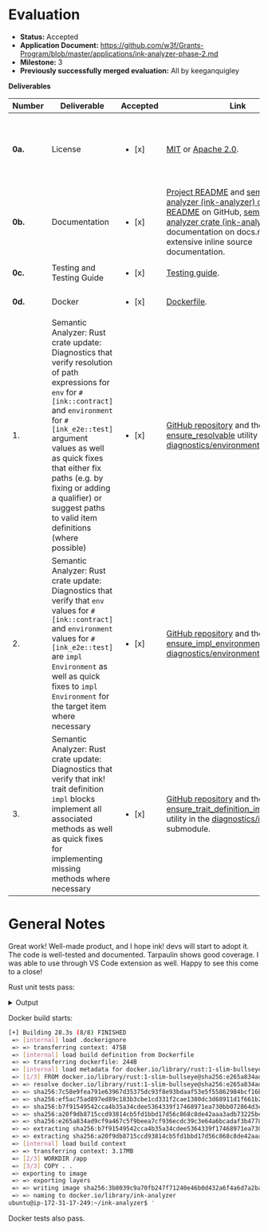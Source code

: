 # Evaluation

- **Status:** Accepted
- **Application Document:** https://github.com/w3f/Grants-Program/blob/master/applications/ink-analyzer-phase-2.md
- **Milestone:** 3
- **Previously successfully merged evaluation:** All by keeganquigley

**Deliverables**

| Number  | Deliverable                                                                                                                                                                                                                                                                                                                            | Accepted | Link                                                                                                                                                                                                                                                                                                                                                                                                                             | Notes                                                                                                                                                                                                                                                                                                                                                                                                                                                                                                                                                                                                                                                                                                                                                                                                                                                                                                                                                                                                                                                                                                                                                                                                                                 |
|---------|----------------------------------------------------------------------------------------------------------------------------------------------------------------------------------------------------------------------------------------------------------------------------------------------------------------------------------------| ---------------------------------------------------------------------------------------------------------------------------------------------------------------------------------------------------------------------------------------------------------------------------------------------------------------------------------------------------------------------------------------------------------------------------------- |----------------------------------------------------------------------------------------------------------------------------------------------------------------------------------------------------------------------------------------------------------------------------------------------------------------------------------------------------------------------------------------------------------------------------------|---------------------------------------------------------------------------------------------------------------------------------------------------------------------------------------------------------------------------------------------------------------------------------------------------------------------------------------------------------------------------------------------------------------------------------------------------------------------------------------------------------------------------------------------------------------------------------------------------------------------------------------------------------------------------------------------------------------------------------------------------------------------------------------------------------------------------------------------------------------------------------------------------------------------------------------------------------------------------------------------------------------------------------------------------------------------------------------------------------------------------------------------------------------------------------------------------------------------------------------|
| **0a.** | License                                                                                                                                                                                                                                                                                                                                | <ul><li>[x] </li></ul> | [MIT](https://github.com/ink-analyzer/ink-analyzer/blob/master/LICENSE-MIT) or [Apache 2.0](https://github.com/ink-analyzer/ink-analyzer/blob/master/LICENSE-APACHE).                                                                                                                                                                                                                                                            | Dual-licensed under either of MIT or Apache 2.0 licenses at the downstream user's option.                                                                                                                                                                                                                                                                                                                                                                                                                                                                                                                                                                                                                                                                                                                                                                                                                                                                                                                                                                                                                                                                                                                                             |
| **0b.** | Documentation                                                                                                                                                                                                                                                                                                                          | <ul><li>[x] </li></ul> | [Project README](https://github.com/ink-analyzer/ink-analyzer#readme) and [semantic analyzer (ink-analyzer) crate README](https://github.com/ink-analyzer/ink-analyzer/tree/master/crates/analyzer#readme) on GitHub, [semantic analyzer crate (ink-analyzer) rustdoc](https://docs.rs/ink-analyzer/latest/ink_analyzer/) documentation on docs.rs and extensive inline source documentation.                                    | Great documentation! Much appreciated.                                                                                                                                                                                                                                                                                                                                                                                                                                                                                                                                                                                                                                                                                                                                                                                                                                                                                                                |
| **0c.** | Testing and Testing Guide                                                                                                                                                                                                                                                                                                              | <ul><li>[x] </li></ul> | [Testing guide](https://github.com/ink-analyzer/ink-analyzer#testing).                                                                                                                                                                                                                                                                                                                                                           | Ok. |
| **0d.** | Docker                                                                                                                                                                                                                                                                                                                                 | <ul><li>[x] </li></ul> | [Dockerfile](https://github.com/ink-analyzer/ink-analyzer/blob/master/Dockerfile).                                                                                                                                                                                                                                                                                                                                               | Docker builds and runs.                                                                                                                                                                                                                                                                                                                                                                                                                                                                                                                                                                                                                                                                                                                                                                                                                                                                                                                                                                                                                                                                                                                                                                                                                                      |
| 1.      | Semantic Analyzer: Rust crate update: Diagnostics that verify resolution of path expressions for `env` for `#[ink::contract]` and `environment` for `#[ink_e2e::test]` argument values as well as quick fixes that either fix paths (e.g. by fixing or adding a qualifier) or suggest paths to valid item definitions (where possible) | <ul><li>[x] </li></ul> | [GitHub repository](https://github.com/ink-analyzer/ink-analyzer) and the [ensure_resolvable](https://github.com/ink-analyzer/ink-analyzer/blob/analyzer-v0.8.14/crates/analyzer/src/analysis/diagnostics/environment.rs#L32-L135) utility in the [diagnostics/environment](https://github.com/ink-analyzer/ink-analyzer/blob/analyzer-v0.8.14/crates/analyzer/src/analysis/diagnostics/environment.rs) submodule.               | All pass.                                                                                           |
| 2.      | Semantic Analyzer: Rust crate update: Diagnostics that verify that `env` values for `#[ink::contract]` and `environment` values for `#[ink_e2e::test]` are `impl Environment` as well as quick fixes to `impl Environment` for the target item where necessary                                                                         | <ul><li>[x] </li></ul> | [GitHub repository](https://github.com/ink-analyzer/ink-analyzer) and the [ensure_impl_environment](https://github.com/ink-analyzer/ink-analyzer/blob/analyzer-v0.8.14/crates/analyzer/src/analysis/diagnostics/environment.rs#L137-L193) utility in the [diagnostics/environment](https://github.com/ink-analyzer/ink-analyzer/blob/analyzer-v0.8.14/crates/analyzer/src/analysis/diagnostics/environment.rs) submodule.        | All pass.                                                                             |
| 3.      | Semantic Analyzer: Rust crate update: Diagnostics that verify that ink! trait definition `impl` blocks implement all associated methods as well as quick fixes for implementing missing methods where necessary                                                                                                                        | <ul><li>[x] </li></ul> | [GitHub repository](https://github.com/ink-analyzer/ink-analyzer) and the [ensure_trait_definition_impl_invariants](https://github.com/ink-analyzer/ink-analyzer/blob/analyzer-v0.8.14/crates/analyzer/src/analysis/diagnostics/ink_impl.rs#L357-L598) utility in the [diagnostics/ink_impl](https://github.com/ink-analyzer/ink-analyzer/blob/analyzer-v0.8.14/crates/analyzer/src/analysis/diagnostics/ink_impl.rs) submodule. | All pass.                                                                               |
# General Notes

Great work! Well-made product, and I hope ink! devs will start to adopt it. The code is well-tested and documented. Tarpaulin shows good coverage. I was able to use through VS Code extension as well. Happy to see this come to a close!

Rust unit tests pass:

<details>

  <summary>Output</summary>

```rust
    Updating crates.io index
  Downloaded countme v3.0.1
  Downloaded equivalent v1.0.1
  Downloaded dashmap v5.5.3
  Downloaded la-arena v0.3.1
  Downloaded idna v0.4.0
  Downloaded anstyle-parse v0.2.1
  Downloaded arrayvec v0.7.4
  Downloaded always-assert v0.1.3
  Downloaded anstream v0.5.0
  Downloaded aho-corasick v1.1.1
  Downloaded clap_derive v4.4.2
  Downloaded url v2.4.1
  Downloaded unicode-properties v0.1.0
  Downloaded unicode-bidi v0.3.13
  Downloaded typenum v1.17.0
  Downloaded tracing-core v0.1.32
  Downloaded tracing-attributes v0.1.27
  Downloaded tracing v0.1.40
  Downloaded synstructure v0.13.0
  Downloaded syn v2.0.37
  Downloaded subtle v2.5.0
  Downloaded scopeguard v1.2.0
  Downloaded regex-syntax v0.7.5
  Downloaded regex v1.9.5
  Downloaded ra-ap-rustc_lexer v0.20.0
  Downloaded ra-ap-rustc_abi v0.20.0
  Downloaded lsp-server v0.7.4
  Downloaded line-index v0.1.0-pre.1
  Downloaded form_urlencoded v1.2.0
  Downloaded clap_builder v4.4.4
  Downloaded unicode-ident v1.0.12
  Downloaded smol_str v0.2.0
  Downloaded smallvec v1.11.1
  Downloaded serde_repr v0.1.16
  Downloaded serde_json v1.0.107
  Downloaded serde v1.0.188
  Downloaded quote v1.0.33
  Downloaded proc-macro2 v1.0.67
  Downloaded pin-project-lite v0.2.13
  Downloaded perf-event-open-sys v1.0.1
  Downloaded memoffset v0.8.0
  Downloaded lsp-types v0.94.1
  Downloaded itertools v0.12.0
  Downloaded indexmap v2.1.0
  Downloaded digest v0.10.7
  Downloaded darling_macro v0.20.3
  Downloaded anyhow v1.0.75
  Downloaded ra-ap-rustc_index v0.20.0
  Downloaded ryu v1.0.15
  Downloaded serde_derive v1.0.188
  Downloaded lock_api v0.4.10
  Downloaded text-size v1.1.1
  Downloaded ra_ap_stdx v0.0.187
  Downloaded ra-ap-rustc_index_macros v0.20.0
  Downloaded prettyplease v0.2.15
  Downloaded perf-event v0.4.7
  Downloaded percent-encoding v2.3.0
  Downloaded once_cell v1.18.0
  Downloaded log v0.4.20
  Downloaded crossbeam-utils v0.8.16
  Downloaded clap v4.4.4
  Downloaded darling_core v0.20.3
  Downloaded anstyle v1.0.3
  Downloaded triomphe v0.1.9
  Downloaded rowan v0.15.11
  Downloaded regex-automata v0.3.8
  Downloaded parking_lot_core v0.9.8
  Downloaded memchr v2.6.3
  Downloaded libc v0.2.150
  Downloaded jod-thread v0.1.2
  Downloaded itoa v1.0.9
  Downloaded hashbrown v0.14.3
  Downloaded either v1.9.0
  Downloaded drop_bomb v0.1.5
  Downloaded generic-array v0.14.7
  Downloaded darling v0.20.3
  Downloaded crossbeam-channel v0.5.8
  Downloaded cov-mark v2.0.0-pre.1
  Downloaded clap_lex v0.5.1
  Downloaded ra_ap_profile v0.0.187
  Downloaded ra_ap_rustc-dependencies v0.0.187
  Downloaded ra_ap_limit v0.0.187
  Downloaded ra-ap-rustc_parse_format v0.20.0
  Downloaded ra_ap_text_edit v0.0.187
  Downloaded ra_ap_syntax v0.0.187
  Downloaded ra_ap_parser v0.0.187
  Downloaded 86 crates (5.5 MB) in 4.44s
   Compiling proc-macro2 v1.0.67
   Compiling unicode-ident v1.0.12
   Compiling cfg-if v1.0.0
   Compiling autocfg v1.1.0
   Compiling smallvec v1.11.1
   Compiling libc v0.2.150
   Compiling once_cell v1.18.0
   Compiling unicode-xid v0.2.4
   Compiling crossbeam-utils v0.8.16
   Compiling bitflags v1.3.2
   Compiling lock_api v0.4.10
   Compiling log v0.4.20
   Compiling parking_lot_core v0.9.8
   Compiling quote v1.0.33
   Compiling syn v2.0.37
   Compiling version_check v0.9.4
   Compiling typenum v1.17.0
   Compiling generic-array v0.14.7
   Compiling crossbeam-channel v0.5.8
   Compiling strsim v0.10.0
   Compiling hashbrown v0.14.3
   Compiling arrayvec v0.7.4
   Compiling scopeguard v1.2.0
   Compiling tracing-core v0.1.32
   Compiling serde v1.0.188
   Compiling unicode-properties v0.1.0
   Compiling pin-project-lite v0.2.13
   Compiling ra-ap-rustc_lexer v0.20.0
   Compiling dashmap v5.5.3
   Compiling memoffset v0.8.0
   Compiling ident_case v1.0.1
   Compiling tinyvec_macros v0.1.1
   Compiling rustc-hash v1.1.0
   Compiling text-size v1.1.1
   Compiling fnv v1.0.7
   Compiling countme v3.0.1
   Compiling tinyvec v1.6.0
   Compiling perf-event-open-sys v1.0.1
   Compiling either v1.9.0
   Compiling serde_json v1.0.107
   Compiling itertools v0.12.0
   Compiling perf-event v0.4.7
   Compiling unicode-normalization v0.1.22
   Compiling crypto-common v0.1.6
   Compiling block-buffer v0.10.4
   Compiling synstructure v0.13.0
   Compiling darling_core v0.20.3
   Compiling always-assert v0.1.3
   Compiling percent-encoding v2.3.0
   Compiling ryu v1.0.15
   Compiling hashbrown v0.12.3
   Compiling drop_bomb v0.1.5
   Compiling equivalent v1.0.1
   Compiling itoa v1.0.9
   Compiling la-arena v0.3.1
   Compiling ra_ap_limit v0.0.187
   Compiling jod-thread v0.1.2
   Compiling subtle v2.5.0
   Compiling unicode-bidi v0.3.13
   Compiling digest v0.10.7
   Compiling ra_ap_stdx v0.0.187
   Compiling idna v0.4.0
   Compiling rowan v0.15.11
   Compiling ra-ap-rustc_index_macros v0.20.0
   Compiling tracing-attributes v0.1.27
   Compiling serde_derive v1.0.188
   Compiling ra-ap-rustc_index v0.20.0
   Compiling ra-ap-rustc_parse_format v0.20.0
   Compiling darling_macro v0.20.3
   Compiling ra_ap_profile v0.0.187
   Compiling indexmap v2.1.0
   Compiling darling v0.20.3
   Compiling ra_ap_text_edit v0.0.187
   Compiling tracing v0.1.40
   Compiling ra-ap-rustc_abi v0.20.0
   Compiling form_urlencoded v1.2.0
   Compiling smol_str v0.2.0
   Compiling cov-mark v2.0.0-pre.1
   Compiling triomphe v0.1.9
   Compiling ink-analyzer-macro v0.7.0 (/home/ubuntu/ink-analyzer/crates/macro)
   Compiling ra_ap_rustc-dependencies v0.0.187
   Compiling ra_ap_parser v0.0.187
   Compiling serde_repr v0.1.16
   Compiling ra_ap_syntax v0.0.187
   Compiling blake2 v0.10.6
   Compiling memchr v2.6.3
   Compiling regex-syntax v0.7.5
   Compiling aho-corasick v1.1.1
   Compiling url v2.4.1
   Compiling ink-analyzer-ir v0.11.0 (/home/ubuntu/ink-analyzer/crates/ir)
   Compiling lsp-types v0.94.1
   Compiling lsp-server v0.7.4
   Compiling regex-automata v0.3.8
   Compiling utf8parse v0.2.1
   Compiling anstyle-parse v0.2.1
   Compiling anstyle v1.0.3
   Compiling anstyle-query v1.0.0
   Compiling colorchoice v1.0.0
   Compiling anstream v0.5.0
   Compiling regex v1.9.5
   Compiling anyhow v1.0.75
   Compiling ink-analyzer v0.8.14 (/home/ubuntu/ink-analyzer/crates/analyzer)
   Compiling clap_lex v0.5.1
   Compiling heck v0.4.1
   Compiling clap_derive v4.4.2
   Compiling clap_builder v4.4.4
   Compiling nohash-hasher v0.2.0
   Compiling line-index v0.1.0-pre.1
   Compiling prettyplease v0.2.15
   Compiling test-utils v0.0.0 (/home/ubuntu/ink-analyzer/crates/test-utils)
   Compiling clap v4.4.4
   Compiling ink-lsp-server v0.2.15 (/home/ubuntu/ink-analyzer/crates/lsp-server)
    Finished test [unoptimized + debuginfo] target(s) in 1m 12s
     Running unittests src/lib.rs (target/debug/deps/ink_analyzer-039366335f4f952d)

running 151 tests
test analysis::completions::tests::argument_completions_works ... ok
test analysis::actions::attr::tests::actions_works ... ok
test analysis::completions::tests::macro_completions_works ... ok
test analysis::diagnostics::chain_extension::error_code::tests::no_impl_from_status_code_fails ... ok
test analysis::diagnostics::chain_extension::error_code::tests::impl_from_status_code_works ... ok
test analysis::actions::item::tests::actions_works ... ok
test analysis::diagnostics::chain_extension::error_code::tests::resolvable_error_code_works ... ok
test analysis::diagnostics::chain_extension::tests::invalid_quasi_direct_descendant_fails ... ok
test analysis::diagnostics::chain_extension::error_code::tests::unresolvable_error_code_fails ... ok
test analysis::diagnostics::chain_extension::tests::invalid_trait_properties_fails ... ok
test analysis::diagnostics::chain_extension::tests::missing_error_code_type_fails ... ok
test analysis::diagnostics::chain_extension::tests::multiple_error_code_types_fails ... ok
test analysis::diagnostics::chain_extension::tests::invalid_trait_items_fails ... ok
test analysis::diagnostics::chain_extension::tests::non_overlapping_ids_works ... ok
test analysis::diagnostics::chain_extension::tests::overlapping_ids_fails ... ok
test analysis::diagnostics::chain_extension::tests::one_error_code_type_works ... ok
test analysis::diagnostics::chain_extension::tests::compound_diagnostic_works ... ok
test analysis::diagnostics::chain_extension::tests::valid_quasi_direct_descendant_works ... ok
test analysis::actions::item::tests::is_focused_on_item_declaration_and_body_works ... ok
test analysis::diagnostics::constructor::tests::ink_descendants_fails ... ok
test analysis::diagnostics::chain_extension::tests::valid_trait_properties_works ... ok
test analysis::diagnostics::constructor::tests::invalid_callable_fails ... ok
test analysis::diagnostics::constructor::tests::missing_return_type_fails ... ok
test analysis::diagnostics::chain_extension::tests::valid_trait_items_works ... ok
test analysis::diagnostics::constructor::tests::no_self_receiver_works ... ok
test analysis::diagnostics::constructor::tests::no_ink_descendants_works ... ok
test analysis::diagnostics::constructor::tests::self_receiver_fails ... ok
test analysis::diagnostics::constructor::tests::return_type_works ... ok
test analysis::diagnostics::constructor::tests::compound_diagnostic_works ... ok
test analysis::diagnostics::constructor::tests::valid_callable_works ... ok
test analysis::diagnostics::contract::tests::invalid_quasi_direct_descendant_fails ... ok
test analysis::diagnostics::contract::tests::missing_constructor_fails ... ok
test analysis::diagnostics::contract::tests::missing_message_fails ... ok
test analysis::diagnostics::contract::tests::missing_storage_fails ... ok
test analysis::diagnostics::contract::tests::multiple_storage_items_fails ... ok
test analysis::diagnostics::contract::tests::multiple_wildcard_selectors_fails ... ok
test analysis::diagnostics::contract::tests::non_impl_parent_for_callables_fails ... ok
test analysis::diagnostics::contract::tests::non_mod_fails ... ok
test analysis::diagnostics::contract::tests::inline_mod_works ... ok
test analysis::diagnostics::contract::tests::non_overlapping_selectors_works ... ok
test analysis::diagnostics::contract::tests::one_or_multiple_constructors_works ... ok
test analysis::diagnostics::contract::tests::one_or_multiple_messages_works ... ok
test analysis::diagnostics::contract::tests::one_or_no_wildcard_selectors_works ... ok
test analysis::diagnostics::contract::tests::out_of_line_mod_fails ... ok
test analysis::diagnostics::contract::tests::overlapping_selectors_fails ... ok
test analysis::diagnostics::contract::tests::one_storage_item_works ... ok
test analysis::diagnostics::contract::tests::root_items_not_in_root_fails ... ok
test analysis::diagnostics::contract::tests::valid_quasi_direct_descendant_works ... ok
test analysis::diagnostics::environment::tests::env_impl_environment_and_default_works ... ok
test analysis::diagnostics::environment::tests::env_no_impl_environment_fails ... ok
test analysis::diagnostics::environment::tests::resolvable_and_default_env_works ... ok
test analysis::diagnostics::environment::tests::unresolvable_env_fails ... ok
test analysis::diagnostics::event::tests::cfg_field_fails ... ok
test analysis::diagnostics::event::tests::compound_diagnostic_works ... ok
test analysis::diagnostics::event::tests::contract_parent_works ... ok
test analysis::diagnostics::event::tests::ink_topic_field_works ... ok
test analysis::diagnostics::event::tests::non_cfg_field_works ... ok
test analysis::diagnostics::event::tests::non_contract_parent_fails ... ok
test analysis::diagnostics::event::tests::non_pub_struct_fails ... ok
test analysis::diagnostics::event::tests::non_topic_ink_field_fails ... ok
test analysis::diagnostics::event::tests::pub_struct_works ... ok
test analysis::diagnostics::event::tests::struct_with_generics_fails ... ok
test analysis::diagnostics::event::tests::struct_with_no_generics_works ... ok
test analysis::diagnostics::extension::tests::compound_diagnostic_works ... ok
test analysis::diagnostics::extension::tests::ink_descendants_fails ... ok
test analysis::diagnostics::extension::tests::invalid_fn_fails ... ok
test analysis::diagnostics::extension::tests::no_ink_descendants_works ... ok
test analysis::diagnostics::extension::tests::no_self_receiver_works ... ok
test analysis::diagnostics::extension::tests::self_receiver_fails ... ok
test analysis::diagnostics::extension::tests::valid_fn_works ... ok
test analysis::diagnostics::file::tests::invalid_quasi_direct_descendant_fails ... ok
test analysis::diagnostics::file::tests::multiple_contract_definitions_fails ... ok
test analysis::diagnostics::file::tests::no_contract_definitions_works ... ok
test analysis::diagnostics::file::tests::one_contract_definition_works ... ok
test analysis::diagnostics::file::tests::valid_quasi_direct_descendant_works ... ok
test analysis::diagnostics::ink_e2e_test::tests::compound_diagnostic_works ... ok
test analysis::diagnostics::ink_e2e_test::tests::fn_works ... ok
test analysis::diagnostics::ink_e2e_test::tests::ink_descendants_fails ... ok
test analysis::diagnostics::ink_e2e_test::tests::no_ink_descendants_works ... ok
test analysis::diagnostics::ink_e2e_test::tests::non_fn_fails ... ok
test analysis::diagnostics::ink_impl::tests::annotated_or_contains_callables_works ... ok
test analysis::diagnostics::ink_impl::tests::compound_diagnostic_works ... ok
test analysis::diagnostics::ink_impl::tests::impl_parent_for_callables_works ... ok
test analysis::diagnostics::ink_impl::tests::impl_works ... ok
test analysis::diagnostics::ink_impl::tests::invalid_impl_properties_fails ... ok
test analysis::diagnostics::ink_impl::tests::invalid_quasi_direct_descendant_fails ... ok
test analysis::diagnostics::ink_impl::tests::invalid_trait_definition_impl_fails ... ok
test analysis::diagnostics::ink_impl::tests::missing_annotation_and_no_callables_ignored ... ok
test analysis::diagnostics::ink_impl::tests::non_impl_fails ... ok
test analysis::diagnostics::ink_impl::tests::non_impl_parent_for_callables_fails ... ok
test analysis::diagnostics::ink_impl::tests::valid_impl_properties_works ... ok
test analysis::diagnostics::ink_impl::tests::valid_quasi_direct_descendant_works ... ok
test analysis::diagnostics::ink_impl::tests::valid_trait_definition_impl_works ... ok
test analysis::diagnostics::ink_test::tests::compound_diagnostic_works ... ok
test analysis::diagnostics::ink_test::tests::fn_works ... ok
test analysis::diagnostics::ink_test::tests::ink_descendants_fails ... ok
test analysis::diagnostics::ink_test::tests::no_ink_descendants_works ... ok
test analysis::diagnostics::ink_test::tests::non_fn_fails ... ok
test analysis::diagnostics::message::tests::compound_diagnostic_works ... ok
test analysis::diagnostics::message::tests::ink_descendants_fails ... ok
test analysis::diagnostics::message::tests::invalid_callable_fails ... ok
test analysis::diagnostics::contract::tests::impl_parent_for_callables_works ... ok
test analysis::diagnostics::message::tests::non_self_ref_receiver_fails ... ok
test analysis::diagnostics::message::tests::no_ink_descendants_works ... ok
test analysis::diagnostics::message::tests::non_self_return_type_works ... ok
test analysis::diagnostics::message::tests::self_return_type_fails ... ok
test analysis::diagnostics::message::tests::self_ref_receiver_works ... ok
test analysis::diagnostics::storage::tests::compound_diagnostic_works ... ok
test analysis::diagnostics::storage::tests::contract_parent_works ... ok
test analysis::diagnostics::storage::tests::ink_descendants_fails ... ok
test analysis::diagnostics::storage::tests::no_ink_descendants_works ... ok
test analysis::diagnostics::storage::tests::non_contract_parent_fails ... ok
test analysis::diagnostics::storage::tests::non_pub_struct_fails ... ok
test analysis::diagnostics::storage::tests::pub_struct_works ... ok
test analysis::diagnostics::storage_item::tests::adt_works ... ok
test analysis::diagnostics::storage_item::tests::compound_diagnostic_works ... ok
test analysis::diagnostics::storage_item::tests::ink_descendants_fails ... ok
test analysis::diagnostics::storage_item::tests::no_ink_descendants_works ... ok
test analysis::diagnostics::storage_item::tests::non_adt_fails ... ok
test analysis::diagnostics::topic::tests::compound_diagnostic_works ... ok
test analysis::diagnostics::topic::tests::non_struct_field_fails ... ok
test analysis::diagnostics::topic::tests::struct_field_works ... ok
test analysis::diagnostics::message::tests::valid_callable_works ... ok
test analysis::diagnostics::trait_definition::tests::invalid_quasi_direct_descendant_fails ... ok
test analysis::diagnostics::trait_definition::tests::invalid_trait_items_fails ... ok
test analysis::diagnostics::trait_definition::tests::invalid_trait_properties_fails ... ok
test analysis::diagnostics::trait_definition::tests::missing_message_fails ... ok
test analysis::diagnostics::trait_definition::tests::multiple_messages_works ... ok
test analysis::diagnostics::trait_definition::tests::one_message_works ... ok
test analysis::diagnostics::trait_definition::tests::compound_diagnostic_works ... ok
test analysis::diagnostics::trait_definition::tests::valid_quasi_direct_descendant_works ... ok
test analysis::diagnostics::trait_definition::tests::valid_trait_items_works ... ok
test analysis::diagnostics::utils::tests::conflicting_attributes_and_arguments_fails ... ok
test analysis::diagnostics::utils::tests::duplicate_attributes_and_arguments_fails ... ok
test analysis::diagnostics::utils::tests::identifiers_not_prefixed_with_ink_works ... ok
test analysis::diagnostics::trait_definition::tests::valid_trait_properties_works ... ok
test analysis::diagnostics::utils::tests::identifiers_prefixed_with_ink_fails ... ok
test analysis::diagnostics::utils::tests::invalid_attribute_argument_format_and_value_type_fails ... ok
test analysis::diagnostics::utils::tests::known_ink_attributes_works ... ok
test analysis::diagnostics::utils::tests::no_conflicting_attributes_and_arguments_works ... ok
test analysis::diagnostics::utils::tests::unknown_ink_attributes_fails ... ok
test analysis::diagnostics::utils::tests::no_duplicate_attributes_and_arguments_works ... ok
test analysis::diagnostics::utils::tests::valid_attribute_argument_format_and_value_type_works ... ok
test analysis::hover::tests::hover_works ... ok
test analysis::inlay_hints::tests::inlay_hints_works ... ok
test codegen::tests::invalid_project_name_fails ... ok
test analysis::signature_help::tests::signature_help_works ... ok
test resolution::tests::external_crate_item_path_resolution_works ... ok
test codegen::tests::valid_project_name_works ... ok
test analysis::diagnostics::contract::tests::root_items_in_root_works ... ok
test analysis::diagnostics::contract::tests::compound_diagnostic_works ... ok

test result: ok. 151 passed; 0 failed; 0 ignored; 0 measured; 0 filtered out; finished in 43.81s

     Running tests/actions.rs (target/debug/deps/actions-44d0b59839792b91)

running 1 test
test actions_works ... ok

test result: ok. 1 passed; 0 failed; 0 ignored; 0 measured; 0 filtered out; finished in 40.84s

     Running tests/completions.rs (target/debug/deps/completions-1efcc7100bfbc78e)

running 1 test
test completions_works ... ok

test result: ok. 1 passed; 0 failed; 0 ignored; 0 measured; 0 filtered out; finished in 1.99s

     Running tests/diagnostics.rs (target/debug/deps/diagnostics-3dc752a86b0109a1)

running 1 test
test diagnostics_works ... ok

test result: ok. 1 passed; 0 failed; 0 ignored; 0 measured; 0 filtered out; finished in 33.48s

     Running tests/hover.rs (target/debug/deps/hover-4e91b5a3cc032dc2)

running 1 test
test hover_works ... ok

test result: ok. 1 passed; 0 failed; 0 ignored; 0 measured; 0 filtered out; finished in 2.25s

     Running tests/inlay_hints.rs (target/debug/deps/inlay_hints-4145bed03209edd7)

running 1 test
test inlay_hints_works ... ok

test result: ok. 1 passed; 0 failed; 0 ignored; 0 measured; 0 filtered out; finished in 0.79s

     Running tests/signature_help.rs (target/debug/deps/signature_help-0796343d4bfb110c)

running 1 test
test signature_help_works ... ok

test result: ok. 1 passed; 0 failed; 0 ignored; 0 measured; 0 filtered out; finished in 1.42s

     Running unittests src/lib.rs (target/debug/deps/ink_analyzer_ir-a1fca6b34594a620)

running 38 tests
test attrs::meta::separator::tests::cast_works ... ok
test attrs::meta::name::tests::cast_works ... ok
test attrs::meta::value::tests::cast_works ... ok
test attrs::parser::tests::parse_ink_args_works ... ok
test chain_extension::tests::cast_works ... ok
test attrs::parser::tests::sort_ink_args_works ... ok
test attrs::tests::cast_ink_attribute_works ... ok
test constructor::tests::cast_works ... ok
test environment::tests::cast_arg_works ... ok
test event::tests::cast_works ... ok
test extension::tests::cast_works ... ok
test ink_e2e_test::tests::cast_works ... ok
test ink_test::tests::cast_works ... ok
test file::tests::parse_works ... ok
test selector::tests::cast_arg_works ... ok
test message::tests::cast_works ... ok
test storage::tests::cast_works ... ok
test storage_item::tests::cast_works ... ok
test topic::tests::cast_works ... ok
test trait_definition::tests::cast_works ... ok
test tree::ast_ext::tests::parent_ast_item_works ... ok
test tree::item_at_offset::tests::focused_token_and_affixes_works ... ok
test selector::tests::compose_works ... ok
test tree::item_at_offset::tests::prev_and_next_token_variants_works ... ok
test tree::item_at_offset::tests::parent_variants_works ... ok
test tree::item_at_offset::tests::probable_and_normalized_parent_variants_works ... ok
test tree::utils::tests::ink_arg_by_kind_works ... ok
test ink_impl::tests::cast_works ... ok
test tree::utils::tests::ink_attrs_ancestors_works ... ok
test tree::utils::tests::ink_args_works ... ok
test tree::utils::tests::ink_attrs_closest_ancestors_works ... ok
test tree::utils::tests::ink_attrs_closest_descendants_works ... ok
test tree::utils::tests::ink_attrs_in_scope_works ... ok
test tree::utils::tests::ink_attrs_descendants_works ... ok
test tree::utils::tests::ink_attrs_works ... ok
test tree::utils::tests::ink_impl_closest_descendants_works ... ok
test tree::utils::tests::ink_callable_closest_descendants_works ... ok
test contract::tests::cast_works ... ok

test result: ok. 38 passed; 0 failed; 0 ignored; 0 measured; 0 filtered out; finished in 0.07s

     Running unittests src/lib.rs (target/debug/deps/ink_analyzer_macro-42a2c9b51efb2230)

running 9 tests
test entity::tests::ast_only_works ... ok
test entity::tests::arg_kind_entity_works ... ok
test entity::tests::call_entity_works ... ok
test entity::tests::descendant_fields_works ... ok
test entity::tests::invalid_macro_args_fails ... ok
test entity::tests::initializer_attributes_works ... ok
test entity::tests::invalid_initializer_args_fails ... ok
test entity::tests::macro_kind_entity_works ... ok
test entity::tests::no_ast_field_fails ... ok

test result: ok. 9 passed; 0 failed; 0 ignored; 0 measured; 0 filtered out; finished in 0.00s

     Running unittests src/lib.rs (target/debug/deps/ink_lsp_server-cf312009dd1e834d)

running 23 tests
test dispatch::handlers::notification::tests::handle_did_close_text_document_works ... ok
test dispatch::handlers::notification::tests::handle_did_open_text_document_works ... ok
test dispatch::handlers::notification::tests::handle_did_change_text_document_works ... ok
test dispatch::handlers::request::tests::handle_completion_works ... ok
test dispatch::handlers::request::tests::handle_code_action_works ... ok
test dispatch::handlers::request::tests::handle_hover_works ... ok
test dispatch::handlers::request::tests::handle_execute_command_new_project_works ... ok
test dispatch::handlers::request::tests::handle_signature_help_works ... ok
test dispatch::handlers::request::tests::handle_inlay_hint_works ... ok
test dispatch::routers::notification::tests::request_router_works ... ok
test dispatch::routers::request::tests::request_router_works ... ok
test initialize::tests::server_capabilities_works ... ok
test memory::tests::memory_works ... ok
test dispatch::tests::main_loop_and_dispatcher_works ... ok
test initialize::tests::initialize_works ... ok
test translator::from_lsp::tests::offset_works ... ok
test translator::to_lsp::tests::position_works ... ok
test utils::tests::position_encoding_works ... ok
test utils::tests::code_actions_kinds_works ... ok
test utils::tests::can_create_project_via_workspace_edit_works ... ok
test utils::tests::snippet_support_works ... ok
test utils::tests::signature_support_works ... ok
test dispatch::actions::tests::publish_diagnostics_works ... ok

test result: ok. 23 passed; 0 failed; 0 ignored; 0 measured; 0 filtered out; finished in 0.01s

     Running unittests src/main.rs (target/debug/deps/ink_lsp_server-e935a1a293035cf8)

running 0 tests

test result: ok. 0 passed; 0 failed; 0 ignored; 0 measured; 0 filtered out; finished in 0.00s

     Running tests/actions.rs (target/debug/deps/actions-771c0ffc33876e6d)

running 1 test
test actions_works has been running for over 60 seconds
test actions_works ... ok

test result: ok. 1 passed; 0 failed; 0 ignored; 0 measured; 0 filtered out; finished in 82.40s

     Running tests/commands.rs (target/debug/deps/commands-3fa7a9fdb82a3c6a)

running 1 test
test create_project_command_works ... ok

test result: ok. 1 passed; 0 failed; 0 ignored; 0 measured; 0 filtered out; finished in 0.00s

     Running tests/completions.rs (target/debug/deps/completions-0850d8b3f27e0155)

running 1 test
test completions_works ... ok

test result: ok. 1 passed; 0 failed; 0 ignored; 0 measured; 0 filtered out; finished in 30.36s

     Running tests/diagnostics.rs (target/debug/deps/diagnostics-d9b0e2e1170cd39d)

running 1 test
test diagnostics_works ... ok

test result: ok. 1 passed; 0 failed; 0 ignored; 0 measured; 0 filtered out; finished in 33.45s

     Running tests/hover.rs (target/debug/deps/hover-f0574a5af4179d04)

running 1 test
test hover_works ... ok

test result: ok. 1 passed; 0 failed; 0 ignored; 0 measured; 0 filtered out; finished in 33.82s

     Running tests/inlay_hints.rs (target/debug/deps/inlay_hints-47b1a2cd9e9513fe)

running 1 test
test inlay_hints_works ... ok

test result: ok. 1 passed; 0 failed; 0 ignored; 0 measured; 0 filtered out; finished in 11.45s

     Running tests/signature_help.rs (target/debug/deps/signature_help-754e10b3eef7d7e3)

running 1 test
```
</details>

Docker build starts:
```sh
[+] Building 28.3s (8/8) FINISHED                                                                                                         docker:default
 => [internal] load .dockerignore                                                                                                                   0.0s
 => => transferring context: 475B                                                                                                                   0.0s
 => [internal] load build definition from Dockerfile                                                                                                0.1s
 => => transferring dockerfile: 244B                                                                                                                0.0s
 => [internal] load metadata for docker.io/library/rust:1-slim-bullseye                                                                             1.7s
 => [1/3] FROM docker.io/library/rust:1-slim-bullseye@sha256:e265a834ad9cf9a467c5f9beea7cf936ecdc39c3e64a6bcadaf3b477867a3524                      12.9s
 => => resolve docker.io/library/rust:1-slim-bullseye@sha256:e265a834ad9cf9a467c5f9beea7cf936ecdc39c3e64a6bcadaf3b477867a3524                       0.0s
 => => sha256:7c58e9fea791e63967d35375dc93f8e93bdaaf53e5f55862984bcf16bfe68fd7 742B / 742B                                                          0.0s
 => => sha256:ef5ac75ad897ed89c183b3cbe1cd331f2cae1380dc3d68911d1f661b2f8fdae3 4.85kB / 4.85kB                                                      0.0s
 => => sha256:b7f91549542cca4b35a34cdee5364339f17468971ea730bb072864d3e78c8b94 31.42MB / 31.42MB                                                    1.2s
 => => sha256:a20f9db8715ccd93814cb5fd1bbd17d56c868c8de42aaa3adb73225beaf285a0 231.25MB / 231.25MB                                                  7.4s
 => => sha256:e265a834ad9cf9a467c5f9beea7cf936ecdc39c3e64a6bcadaf3b477867a3524 984B / 984B                                                          0.0s
 => => extracting sha256:b7f91549542cca4b35a34cdee5364339f17468971ea730bb072864d3e78c8b94                                                           1.8s
 => => extracting sha256:a20f9db8715ccd93814cb5fd1bbd17d56c868c8de42aaa3adb73225beaf285a0                                                           5.3s
 => [internal] load build context                                                                                                                   0.1s
 => => transferring context: 3.17MB                                                                                                                 0.1s
 => [2/3] WORKDIR /app                                                                                                                             13.3s
 => [3/3] COPY . .                                                                                                                                  0.2s
 => exporting to image                                                                                                                              0.1s
 => => exporting layers                                                                                                                             0.1s
 => => writing image sha256:3b8039c9a70fb247f71240e46b0d432a6f4a6d7a2baf6013a6d7a6f2bfe3b260                                                        0.0s
 => => naming to docker.io/library/ink-analyzer                                                                                                     0.0s
ubuntu@ip-172-31-17-249:~/ink-analyzer$ '
```
Docker tests also pass.
